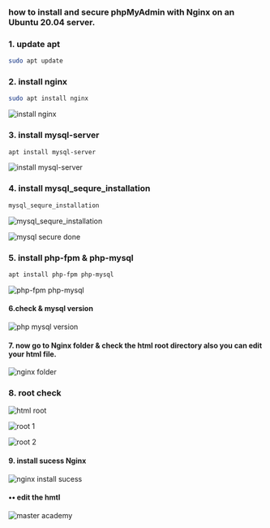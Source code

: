  ### how to install and secure phpMyAdmin with Nginx on an Ubuntu 20.04 server.
 
 ### 1. update apt 
 ```bash
 sudo apt update
 ```
### 2. install nginx
 
 ```bash
 sudo apt install nginx
 ```
 ![install nginx](https://user-images.githubusercontent.com/77927449/135949819-a2f93423-1b19-4fd3-8130-c74340fe7f6d.png)

### 3. install mysql-server

```bash
apt install mysql-server
```
![install mysql-server](https://user-images.githubusercontent.com/77927449/135950092-d212533a-e421-46b3-bcd7-6baca8f128a1.png)

### 4. install mysql_sequre_installation

```bash
mysql_sequre_installation
```
![mysql_sequre_installation](https://user-images.githubusercontent.com/77927449/135950108-77cbf4f9-c0a3-4b57-9ce5-523ce8ee1210.png)

![mysql secure done](https://user-images.githubusercontent.com/77927449/135950317-49a8d0f7-368c-4c7d-aca3-13f8e5ec72f6.png)

### 5. install php-fpm & php-mysql
```bash
apt install php-fpm php-mysql
```
![php-fpm php-mysql](https://user-images.githubusercontent.com/77927449/135950500-a44d2641-bbda-4952-9d58-aa87c4e15c88.png)

#### 6.check & mysql version

![php   mysql version](https://user-images.githubusercontent.com/77927449/135951541-a7671020-8e13-4f31-9764-dc3670dab4a5.png)

#### 7. now go to Nginx folder & check the html root directory also you can edit your html file.

![nginx folder](https://user-images.githubusercontent.com/77927449/135951026-fdaf6dbb-ac7f-41b5-8d17-a7b84312a35f.png)

### 8. root check
![html root](https://user-images.githubusercontent.com/77927449/135951067-f969ce73-050a-4987-bb38-9ecdcf7f084b.png)

![root 1](https://user-images.githubusercontent.com/77927449/135951097-27339cd8-de2c-4bf7-a0b8-16834056365a.png)

![root 2](https://user-images.githubusercontent.com/77927449/135951114-41cb3e48-c521-4fbd-9422-accbe58a516d.png)

#### 9. install sucess Nginx
![nginx install sucess](https://user-images.githubusercontent.com/77927449/135951160-a2ba15e6-697b-49c8-9863-347d4713475e.png)

#### •• edit the hmtl
![master academy](https://user-images.githubusercontent.com/77927449/135951143-07963b63-2660-4879-9505-c91caba5ad98.png)




